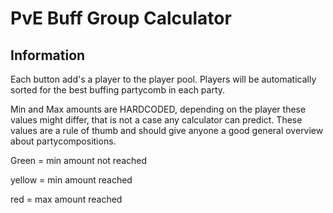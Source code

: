 # PvE Buff Group Calculator

<div id='buttons'></div>

<div id='partys'></div>

## Information

Each button add's a player to the player pool. Players will be automatically sorted for the best buffing partycomb in each party.

Min and Max amounts are HARDCODED, depending on the player these values might differ, that is not a case any calculator can predict. These values are a rule of thumb and should give anyone a good general overview about partycompositions.

Green = min amount not reached

yellow = min amount reached

red = max amount reached